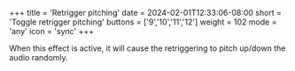 +++
title = 'Retrigger pitching'
date = 2024-02-01T12:33:06-08:00
short = 'Toggle retrigger pitching'
buttons = ['9','10','11','12']
weight = 102
mode = 'any'
icon = 'sync'
+++

When this effect is active, it will cause the retriggering to pitch up/down the audio randomly.
